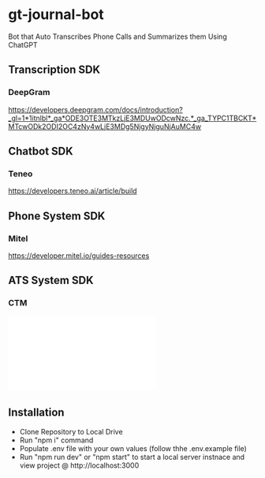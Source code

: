 # gt-journal-bot
Bot that Auto Transcribes Phone Calls and Summarizes them Using ChatGPT

## Transcription SDK
### DeepGram
https://developers.deepgram.com/docs/introduction?_gl=1*1itnlbl*_ga*ODE3OTE3MTkzLjE3MDUwODcwNzc.*_ga_TYPC1TBCKT*MTcwODk2ODI2OC4zNy4wLjE3MDg5NjgyNjguNjAuMC4w

## Chatbot SDK
### Teneo
https://developers.teneo.ai/article/build

## Phone System SDK
### Mitel
https://developer.mitel.io/guides-resources

## ATS System SDK
### CTM
![CTM Clear Connect API Guide](/assets/ClearConnectUserGuide2-19-2024.pdf)

## Installation
- Clone Repository to Local Drive
- Run "npm i" command
- Populate .env file with your own values (follow thhe .env.example file)
- Run "npm run dev" or "npm start" to start a local server instnace and view project @ http://localhost:3000

